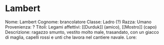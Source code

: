 # Lambert
Nome: Lambert
Cognome: brancolatore
Classe: Ladro (?)
Razza: Umano
Provenienza: ?
Titoli: 
Legami affettivi: [[Durduk]] (amico), [[Mostro]] (capo)
Descrizione: ragazzo smunto, vestito molto male, trasandato, con un giacco di maglia, capelli rossi e unti che lavora nel cantiere navale.
Lore: